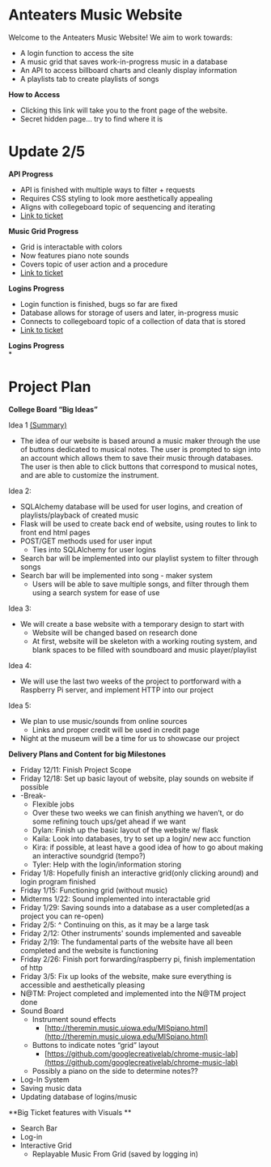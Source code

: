 # Anteaters Music Website
Welcome to the Anteaters Music Website! We aim to work towards:
* A login function to access the site
* A music grid that saves work-in-progress music in a database
* An API to access billboard charts and cleanly display information
* A playlists tab to create playlists of songs
 
 <b>How to Access</b><br />
 * Clicking this link will take you to the front page of the website.
 * Secret hidden page... try to find where it is
 
# Update 2/5
 <b>API Progress</b><br />
 * API is finished with multiple ways to filter + requests
 * Requires CSS styling to look more aesthetically appealing
 * Aligns with collegeboard topic of sequencing and iterating
 * [Link to ticket](https://github.com/4DISEASE/anteaters-repo/projects/1#card-53798918)
 
 <b>Music Grid Progress</b><br />
 * Grid is interactable with colors 
 * Now features piano note sounds 
 * Covers topic of user action and a procedure
 * [Link to ticket](https://github.com/4DISEASE/anteaters-repo/projects/1#card-53767807)
 
 <b>Logins Progress</b><br />
 * Login function is finished, bugs so far are fixed
 * Database allows for storage of users and later, in-progress music
 * Connects to collegeboard topic of a collection of data that is stored
 * [Link to ticket](https://github.com/4DISEASE/anteaters-repo/projects/1#card-53523712)
 
 <b>Logins Progress</b><br />
 * 
 
# Project Plan
**College Board “Big Ideas”**

Idea 1 <span style="text-decoration:underline;">(Summary)</span>



*   The idea of our website is based around a music maker through the use of buttons dedicated to musical notes. The user is prompted to sign into an account which allows them to save their music through databases. The user is then able to click buttons that correspond to musical notes, and are able to customize the instrument. 

Idea 2: 



*   SQLAlchemy database will be used for user logins, and creation of playlists/playback of created music
*   Flask will be used to create back end of website, using routes to link to front end html pages
*   POST/GET methods used for user input
    *   Ties into SQLAlchemy for user logins
*   Search bar will be implemented into our playlist system to filter through songs
*   Search bar will be implemented into song - maker system
    *   Users will be able to save multiple songs, and filter through them using a search system for ease of use

Idea 3:



*   We will create a base website with a temporary design to start with
    *   Website will be changed based on research done
    *   At first, website will be skeleton with a working routing system, and blank spaces to be filled with soundboard and music player/playlist

Idea 4:



*   We will use the last two weeks of the project to portforward with a Raspberry Pi server, and implement HTTP into our project

Idea 5: 



*   We plan to use music/sounds from online sources
    *   Links and proper credit will be used in credit page
*   Night at the museum will be a time for us to showcase our project

**Delivery Plans and Content for big Milestones**



*   Friday 12/11: Finish Project Scope
*   Friday 12/18: Set up basic layout of website, play sounds on website if possible
*   -Break-
    *   Flexible jobs
    *   Over these two weeks we can finish anything we haven’t, or do some refining touch ups/get ahead if we want
    *   Dylan: Finish up the basic layout of the website w/ flask
    *   Kaila: Look into databases, try to set up a login/ new acc function
    *   Kira: if possible, at least have a good idea of how to go about making an interactive soundgrid (tempo?)
    *   Tyler: Help with the login/information storing
*   Friday 1/8: Hopefully finish an interactive grid(only clicking around) and login program finished
*   Friday 1/15: Functioning grid (without music)
*   Midterms 1/22: Sound implemented into interactable grid
*   Friday 1/29: Saving sounds into a database as a user completed(as a project you can re-open)
*   Friday 2/5: ^ Continuing on this, as it may be a large task
*   Friday 2/12: Other instruments' sounds implemented and saveable
*   Friday 2/19: The fundamental parts of the website have all been completed and the website is functioning
*   Friday 2/26:  Finish port forwarding/raspberry pi, finish implementation of http
*   Friday 3/5: Fix up looks of the website, make sure everything is accessible and aesthetically pleasing
*   N@TM: Project completed and implemented into the N@TM project done
*   Sound Board
    *   Instrument sound effects
        *   [http://theremin.music.uiowa.edu/MISpiano.html](http://theremin.music.uiowa.edu/MISpiano.html)
    *   Buttons to indicate notes “grid” layout
        *   [https://github.com/googlecreativelab/chrome-music-lab](https://github.com/googlecreativelab/chrome-music-lab)
    *   Possibly a piano on the side to determine notes??
*   Log-In System
*   Saving music data
*   Updating database of logins/music

**Big Ticket features with Visuals **

*   Search Bar
*   Log-in
*   Interactive Grid
    *   Replayable Music From Grid (saved by logging in)


